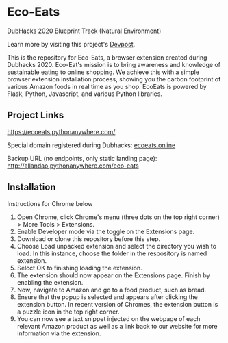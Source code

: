 # Eco-Eats

DubHacks 2020 Blueprint Track (Natural Environment)

Learn more by visiting this project's [Devpost](https://devpost.com/software/eco-eats).

This is the repository for Eco-Eats, a browser extension created during Dubhacks 2020. Eco-Eat's mission is to bring awareness and knowledge of sustainable eating to online shopping. We achieve this with a simple browser extension installation process, showing you the carbon footprint of various Amazon foods in real time as you shop.
EcoEats is powered by Flask, Python, Javascript, and various Python libraries.

## Project Links

<https://ecoeats.pythonanywhere.com/>

Special domain registered during Dubhacks: [ecoeats.online](https://ecoeats.pythonanywhere.com/)

Backup URL (no endpoints, only static landing page): <http://allandao.pythonanywhere.com/eco-eats>

## Installation

Instructions for Chrome below

1. Open Chrome, click Chrome's menu (three dots on the top right corner) > More Tools > Extensions.
2. Enable Developer mode via the toggle on the Extensions page.
3. Download or clone this repository before this step.
4. Choose Load unpacked extension and select the directory you wish to load. In this instance, choose the folder in the respository is named extension.
5. Selcct OK to finishing loading the extension.
6. The extension should now appear on the Extensions page. Finish by enabling the extension.
7. Now, navigate to Amazon and go to a food product, such as bread.
8. Ensure that the popup is selected and appears after clicking the extension button. In recent version of Chromes, the extension button is a puzzle icon in the top right corner.
9. You can now see a text snippet injected on the webpage of each relevant Amazon product as well as a link back to our website for more information via the extension.
